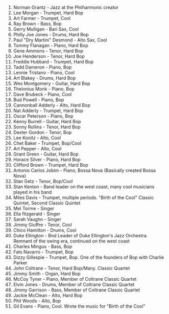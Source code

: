 1. Norman Grantz - Jazz at the Philharmonic creator
2. Lee Morgan - Trumpet, Hard Bop
3. Art Farmer - Trumpet, Cool
4. Ray Brown - Bass, Bop
5. Gerry Mulligan - Bari Sax, Cool
6. Philly Joe Jones - Drums, Hard Bop
7. Paul "Dry Martini" Desmond - Alto Sax, Cool
8. Tommy Flanagan - Piano, Hard Bop
9. Gene Ammons - Tenor, Hard Bop
10. Joe Henderson - Tenor, Hard Bop
11. Freddie Hubbard - Trumpet, Hard Bop
12. Tadd Dameron - Piano, Bop
13. Lennie Tristano - Piano, Cool
14. Art Blakey - Drums, Hard Bop
15. Wes Montgomery - Guitar, Hard Bop
16. Thelonius Monk - Piano, Bop
17. Dave Brubeck - Piano, Cool
18. Bud Powell - Piano, Bop
19. Cannonball Adderly - Alto, Hard Bop
20. Nat Adderly - Trumpet, Hard Bop
21. Oscar Peterson - Piano, Bop
22. Kenny Burrell - Guitar, Hard Bop
23. Sonny Rollins - Tenor, Hard Bop
24. Dexter Gordon - Tenor, Bop
25. Lee Konitz - Alto, Cool
26. Chet Baker - Trumpet, Bop/Cool
27. Art Pepper - Alto, Cool
28. Grant Green - Guitar, Hard Bop
29. Horace Silver - Piano, Hard Bop
30. Clifford Brown - Trumpet, Hard Bop
31. Antonio Carlos Jobim - Piano, Bossa Nova (Basically created Bossa Nova)
32. Stan Getz - Tenor, Bop/Cool
33. Stan Kenton - Band leader on the west coast, many cool musicians played in his band
34. Miles Davis - Trumpet, multiple periods. "Birth of the Cool" Classic Quintet, Second Classic Quintet
35. Mel Torme - Singer
36. Ella fitzgerald - Singer
37. Sarah Vaughn - Singer
38. Jimmy Giuffre - Tenor, Cool
39. Chico Hamilton - Drums, Cool
40. Duke Ellington - Bnd Leader of Duke Ellington's Jazz Orchestra. Remnant of the swing era, continued on the west coast
41. Charles Mingus - Bass, Bop
42. Fats Navarro - Trumpet, Bop
43. Dizzy Gillespie - Trumpet, Bop. One of the founders of Bop with Charlie Parker
44. John Coltrane - Tenor, Hard Bop/Many. Classic Quartet
45. Jimmy Smith - Organ, Hard Bop
46. McCoy Tyner - Piano, Member of Coltrane Classic Quartet
47. Elvin Jones - Drums, Member of Coltrane Classic Quartet
48. Jimmy Garrison - Bass, Member of Coltrane Classic Quartet
49. Jackie McClean - Alto, Hard Bop
50. Phil Woods - Alto, Bop
51. Gil Evans - Piano, Cool. Wrote the music for "Birth of the Cool"
